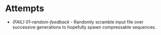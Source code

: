 Attempts
========

* _(FAIL) 01-random-feedback_ - Randomly scramble input file over successive generations to hopefully spawn compressable sequences.
